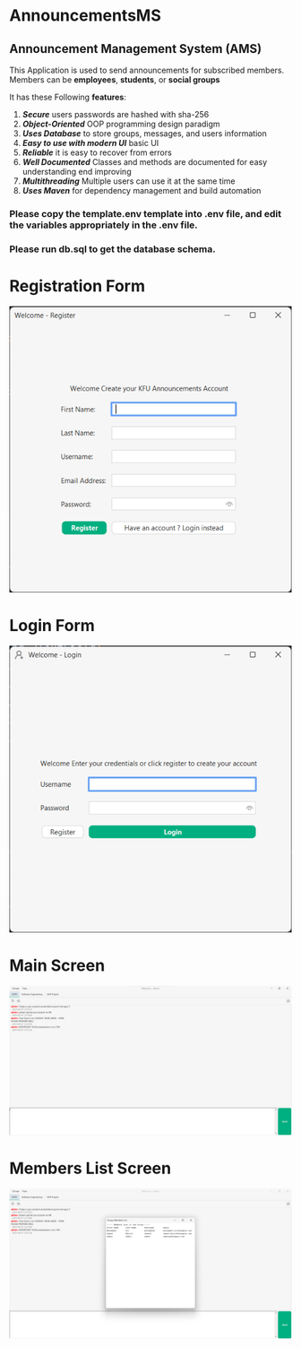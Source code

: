 # AnnouncementsMS
## Announcement Management System (AMS)
This Application is used to send announcements for subscribed members.
Members can be **employees**, **students**, or **social groups**

It has these Following **features**:
1. ***Secure*** users passwords are hashed with sha-256
2. ***Object-Oriented*** OOP programming design paradigm
3. ***Uses Database*** to store groups, messages, and users information
4. ***Easy to use with modern UI*** basic UI
5. ***Reliable*** it is easy to recover from errors
6. ***Well Documented*** Classes and methods are documented for easy understanding end improving
7. ***Multithreading*** Multiple users can use it at the same time
8. ***Uses Maven*** for dependency management and build automation

### Please copy the template.env template into .env file, and edit the variables appropriately in the .env file.
### Please run db.sql to get the database schema.
# Registration Form
![Registration Form](https://github.com/Xor01/AnnouncementsMS/blob/826616d9952b04ecfb585685b19003c7e8e0bbae/assets/reg.png)

# Login Form
![Login Form](https://github.com/Xor01/AnnouncementsMS/blob/826616d9952b04ecfb585685b19003c7e8e0bbae/assets/login.png)

# Main Screen
![Main Screen](https://github.com/Xor01/AnnouncementsMS/blob/826616d9952b04ecfb585685b19003c7e8e0bbae/assets/mainScreen.png)

# Members List Screen
![Members List Screen](https://github.com/Xor01/AnnouncementsMS/blob/826616d9952b04ecfb585685b19003c7e8e0bbae/assets/membersList.png)
